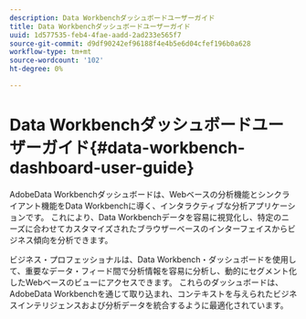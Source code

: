 ```yaml
---
description: Data Workbenchダッシュボードユーザーガイド
title: Data Workbenchダッシュボードユーザーガイド
uuid: 1d577535-feb4-4fae-aadd-2ad233e565f7
source-git-commit: d9df90242ef96188f4e4b5e6d04cfef196b0a628
workflow-type: tm+mt
source-wordcount: '102'
ht-degree: 0%

---
```



# Data Workbenchダッシュボードユーザーガイド{#data-workbench-dashboard-user-guide}

AdobeData Workbenchダッシュボードは、Webベースの分析機能とシンクライアント機能をData Workbenchに導く、インタラクティブな分析アプリケーションです。 これにより、Data Workbenchデータを容易に視覚化し、特定のニーズに合わせてカスタマイズされたブラウザーベースのインターフェイスからビジネス傾向を分析できます。

ビジネス・プロフェッショナルは、Data Workbench・ダッシュボードを使用して、重要なデータ・フィード間で分析情報を容易に分析し、動的にセグメント化したWebベースのビューにアクセスできます。 これらのダッシュボードは、AdobeData Workbenchを通じて取り込まれ、コンテキストを与えられたビジネスインテリジェンスおよび分析データを統合するように最適化されています。

